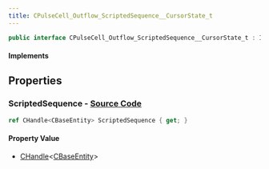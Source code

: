 ```yaml
---
title: CPulseCell_Outflow_ScriptedSequence__CursorState_t
---
```


```csharp
public interface CPulseCell_Outflow_ScriptedSequence__CursorState_t : ISchemaClass<CPulseCell_Outflow_ScriptedSequence__CursorState_t>, ISchemaField, ISchemaClass, INativeHandle
```

#### Implements

## Properties

### **ScriptedSequence** - [Source Code](https://github.com/swiftly-solution/swiftlys2/blob/main/managed/src/SwiftlyS2.Generated/Schemas/Interfaces/CPulseCell_Outflow_ScriptedSequence__CursorState_t.cs#L16)

```csharp
ref CHandle<CBaseEntity> ScriptedSequence { get; }
```

#### Property Value

- [CHandle](/docs/api/shared/natives/chandle-1)<[CBaseEntity](/docs/api/shared/schemadefinitions/cbaseentity)>

